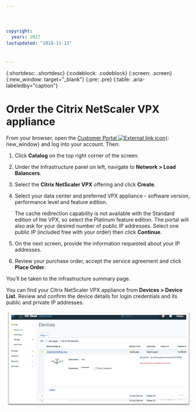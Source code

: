 ```yaml
---



copyright:
  years: 2017
lastupdated: "2018-11-12"


---
```


{:shortdesc: .shortdesc}
{:codeblock: .codeblock}
{:screen: .screen}
{:new_window: target="_blank"}
{:pre: .pre}
{:table: .aria-labeledby="caption"}

# Order the Citrix NetScaler VPX appliance

From your browser, open the [Customer Portal ![External link icon](../../icons/launch-glyph.svg "External link icon")](https://control.softlayer.com/){: new_window} and log into your account. Then:


1. Click **Catalog** on the top right corner of the screen. 
2. Under the Infrastructure panel on left, navigate to **Network > Load Balancers**. 
3. Select the **Citrix NetScaler VPX** offering and click **Create**.
4. Select your data center and preferred VPX appliance - software version, performance level and feature edition. 
	
	The cache redirection capability is not available with the Standard edition of hte VPX, so select the Platinum feature edition. The portal will also ask for your desired number of public IP addresses. Select one public IP (included free with your order) then click **Continue**.

5. On the next screen, provide the information requested about your IP addresses. 
6. Review your purchase order, accept the service agreement and click **Place Order**. 

You’ll be taken to the infrastructure summary page.

You can find your Citrix NetScaler VPX appliance from **Devices > Device List**. Review and confirm the device details for login credentials and its public and private IP addresses.

<img src="images/fp3.png" alt="drawing" style="width: 600px;"/>